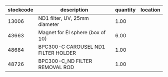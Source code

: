 |stockcode|description|quantity|location|
|---------|-----------|--------|--------|
|13006|ND1 filter, UV, 25mm diameter|1.00||
|43663|Magnet for EI sphere (box of 10)|6.00||
|48684|BPC300-C CAROUSEL ND1 FILTER HOLDER|1.00||
|48726|BPC300-C_ND FILTER REMOVAL ROD|1.00||
